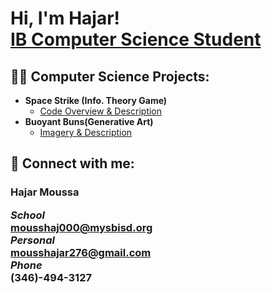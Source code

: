 <h1>Hi, I'm Hajar! <br/><a href="(https://sites.google.com/mysbisd.org/hajar-moussa/home/about-me)">IB Computer Science Student</a>

<h2>👨‍💻 Computer Science Projects:</h2>

- <b>Space Strike (Info. Theory Game)</b>
  - [Code Overview & Description](https://sites.google.com/d/1LsknEhvR0HPKDQWZCxi1ytmB6KNdHL6S/p/10Bn19LR1g6BnFnVLSmJ-N5p1xyP0UWWe/edit?pli=1)
- <b>Buoyant Buns(Generative Art)</b>
  - [Imagery & Description](https://sites.google.com/d/1LsknEhvR0HPKDQWZCxi1ytmB6KNdHL6S/p/1_wcOswHzOvCtB-0DLH81rQ0RFKOJGSHn/edit?pli=1)


<h2> 🤳 Connect with me:</h2>

<h3>Hajar Moussa <br/>
  
<b><i>School</b></i><br>
<b>mousshaj000@mysbisd.org</b>
  <br><b><i>Personal<b/></i><br>
mousshajar276@gmail.com
 <br><b><i>Phone</b></i><br>
 (346)-494-3127

